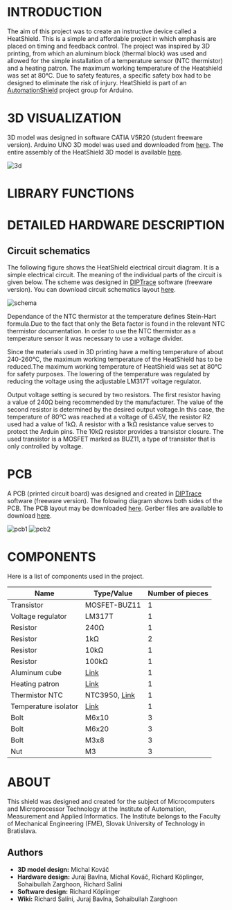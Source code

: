 # INTRODUCTION
The aim of this project was to create an instructive device called a HeatShield. This is a simple and affordable project in which emphasis are placed on timing and feedback control.
The project was inspired by 3D printing, from which an aluminum block (thermal block) was used and allowed for the simple installation of a temperature sensor (NTC thermistor) and a heating patron. The maximum working temperature of the Heatshield was set at 80°C. Due to safety features, a specific safety box had to be designed to eliminate the risk of injury. HeatShield is part of an [AutomationShield](https://www.automationshield.com) project group for Arduino.

# 3D VISUALIZATION
3D model was designed in software CATIA V5R20 (student freeware version). Arduino UNO 3D model was used and downloaded from [here](https://grabcad.com/library/arduino-uno-r3-shield-in-description-1). The entire assembly of the HeatShield 3D model is available [here](https://github.com/richardsalini/HeatShield/files/1939152/HeatShieldAssembly.zip).

![3d](https://user-images.githubusercontent.com/38358320/38812667-413d8e94-418d-11e8-9dc3-1854140b5a3a.jpg)

# LIBRARY FUNCTIONS
# DETAILED HARDWARE DESCRIPTION


## Circuit schematics

The following figure shows the HeatShield electrical circuit diagram. It is a simple electrical circuit. The meaning of the individual parts of the circuit is given below. The scheme was designed in [DIPTrace](https://diptrace.com/) software (freeware version). You can download circuit schematics layout [here](https://github.com/richardsalini/HeatShield/files/1935400/HeatShield_Circuit.zip).


![schema](https://user-images.githubusercontent.com/38358320/39537574-534a42c6-4e3a-11e8-8927-0fbf338a4aca.png)

Dependance of the NTC thermistor at the temperature defines Stein-Hart formula.Due to the fact that only the Beta factor is found in the relevant NTC thermistor documentation. In order to use the NTC thermistor as a temperature sensor it was necessary to use a voltage divider.

Since the materials used in 3D printing have a melting temperature of about 240-260°C, the maximum working temperature of the HeatShield has to be reduced.The maximum working temperature of HeatShield was set at 80°C for safety purposes. The lowering of the temperature was regulated by reducing the voltage using the adjustable LM317T voltage regulator.

Output voltage setting is secured by two resistors. The first resistor having a value of 240Ω being recommended by the manufacturer. The value of the second resistor is determined by the desired output voltage.In this case, the temperature of 80°C was reached at a voltage of 6.45V, the resistor R2 used had a value of 1kΩ. A resistor with a 1kΩ resistance value serves to protect the Arduin pins. The 10kΩ resistor provides a transistor closure. The used transistor is a MOSFET marked as BUZ11, a type of transistor that is only controlled by voltage.

# PCB
A PCB (printed circuit board) was designed and created in [DIPTrace](https://diptrace.com/) software (freeware version). The folowing diagram shows both sides of the PCB. The PCB layout may be downloaded [here](https://github.com/richardsalini/HeatShield/files/1935396/HeatShield_PCB.zip).
Gerber files are available to download [here](https://github.com/richardsalini/HeatShield/files/1935740/HeatShield_Gerber.zip).


![pcb1](https://user-images.githubusercontent.com/38358320/39092967-e3861f84-4617-11e8-9536-c7d2b333961c.png)
![pcb2](https://user-images.githubusercontent.com/38358320/39092994-4b031b6c-4618-11e8-90be-81771ea70638.png)

# COMPONENTS
Here is a list of components used in the project.

| Name              | Type/Value   | Number of pieces |
|-------------------|--------------|------------------|
| Transistor        | MOSFET-BUZ11 | 1                |
| Voltage regulator | LM317T       | 1                |
| Resistor          | 240Ω         | 1                |
| Resistor          | 1kΩ          | 2                |
| Resistor          | 10kΩ         | 1                |
| Resistor          | 100kΩ        | 1                |
| Aluminum cube     | [Link](https://www.na3d.sk/p/2638/e3d-v6-hlinikova-kocka)             | 1                |
| Heating patron    | [Link](https://www.na3d.sk/p/2634/vyhrevne-teleso-24v-30w)             | 1                |
| Thermistor NTC    | NTC3950, [Link](https://www.na3d.sk/p/2482/termistor-pre-3d-tlaciaren-1-m-kabel)      | 1                |
| Temperature isolator |[Link](http://www.conrad.sk/izolator-sestiuhelnik-m6-is20hh625-20-mm-25-mm.k887493) |       1                
| Bolt              | M6x10        | 3                |
| Bolt              | M6x20        | 3                |
| Bolt              | M3x8         | 3                |
| Nut               | M3           | 3                |

# ABOUT
This shield was designed and created for the subject of Microcomputers and Microprocessor Technology at the Institute of Automation, Measurement and Applied Informatics. The Institute belongs to the Faculty of Mechanical Engineering (FME), Slovak University of Technology in Bratislava.

## Authors
* **3D model design:** Michal Kováč
* **Hardware design:** Juraj Bavlna, Michal Kováč, Richard Köplinger, Sohaibullah Zarghoon, Richard Salíni
* **Software design:** Richard Köplinger
* **Wiki:** Richard Salíni, Juraj Bavlna, Sohaibullah Zarghoon